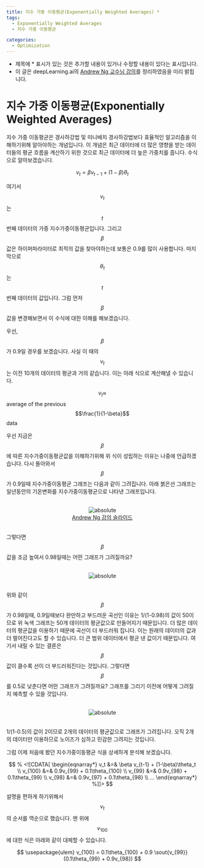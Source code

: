```yaml
---
title: 지수 가중 이동평균(Exponentially Weighted Averages) *
tags:
  - Exponentially Weighted Averages
  - 지수 가중 이동평균

categories:
  - Optimization
---
```


- 제목에 * 표시가 있는 것은 추가할 내용이 있거나 수정할 내용이 있다는 표시입니다.
- 이 글은 deepLearning.ai의 <a href="https://www.deeplearning.ai/">Andrew Ng 교수님 강의</a>를 정리하였음을 미리 밝힙니다.

# 지수 가중 이동평균(Exponentially Weighted Averages)

지수 가중 이동평균은 경사하강법 및 미니배치 경사하강법보다 효율적인 알고리즘을 이해하기위해 알아야하는 개념입니다. 이 개념은 최근 데이터에 더 많은 영향을 받는 데이터들의 평균 흐름을 계산하기 위한 것으로 최근 데이터에 더 높은 가중치를 줍니다. 수식으로 알아보겠습니다.

$$v_t = \beta v_{t-1} + (1-\beta)\theta_t$$

여기서 $$v_t$$ 는 $$t$$ 번째 데이터의 가중 지수가중이동평균입니다. 그리고 $$\beta$$ 값은 하이퍼파라미터로 최적의 값을 찾아야하는데 보통은 0.9를 많이 사용합니다. 마지막으로 $$\theta_t$$ 는 $$t$$ 번째 데이터의 값입니다. 그럼 먼저 $$\beta$$ 값을 변경해보면서 이 수식에 대한 이해를 해보겠습니다.

우선, $$\beta$$ 가 0.9일 경우를 보겠습니다. 사실 이 때의 $$v_t$$ 는 이전 10개의 데이터의 평균과 거의 같습니다. 이는 아래 식으로 계산해낼 수 있습니다.

$$v_t \approx$$ average of the previous $$\frac{1}{1-\beta}$$ data

우선 지금은 $$\beta$$ 에 따른 지수가중이동평균값을 이해하기위해 위 식이 성립하는 이유는 나중에 언급하겠습니다. 다시 돌아와서 $$\beta$$ 가 0.9일때 지수가중이동평균 그래프는 다음과 같이 그려집니다. 아래 붉은선 그래프는 일년동안의 기온변화를 지수가중이동평균으로 나타낸 그래프입니다.

<br/>
<center><img data-action="zoom" src='{{ "/assets/img/exp_weighted_average_01.png" | relative_url }}' alt='absolute'></center>
<center><a href="https://www.deeplearning.ai/">Andrew Ng 강의 슬라이드</a></center>
<br/>

그렇다면 $$\beta$$ 값을 조금 높여서 0.98일때는 어떤 그래프가 그려질까요?

<br/>
<center><img data-action="zoom" src='{{ "/assets/img/exp_weighted_average_02.png" | relative_url }}' alt='absolute'></center>
<br/>

위와 같이 $$\beta$$ 가 0.98일때, 0.9일때보다 완만하고 부드러운 곡선인 이유는 1/(1-0.98)의 값이 50이므로 위 녹색 그래프는 50개 데이터의 평균값으로 만들어지기 때문입니다. 더 많은 데이터의 평균값을 이용하기 때문에 곡선이 더 부드러워 집니다. 이는 원래의 데이터의 값과 더 멀어진다고도 할 수 있습니다. 더 큰 범위 데이터에서 평균 낸 값이기 때문입니다. 여기서 내릴 수 있는 결론은 $$\beta$$ 값이 클수록 선이 더 부드러워진다는 것입니다. 그렇다면 $$\beta$$ 를 0.5로 낮춘다면 어떤 그래프가 그려질까요? 그래프를 그리기 이전에 어떻게 그려질지 예측할 수 있을 것입니다.

<br/>
<center><img data-action="zoom" src='{{ "/assets/img/exp_weighted_average_03.png" | relative_url }}' alt='absolute'></center>
<br/>

1/(1-0.5)의 값이 2이므로 2개의 데이터의 평균값으로 그래프가 그려집니다. 오직 2개의 데이터만 이용하므로 노이즈가 심하고 민감한 그려지는 것입니다.

그럼 이제 처음에 봤던 지수가중이동평균 식을 상세하게 분석해 보겠습니다.

$$
% <![CDATA[
\begin{eqnarray*}
v_t &=& \beta v_{t-1} + (1-\beta)\theta_t \\
v_{100} &=& 0.9v_{99} + 0.1\theta_{100} \\
v_{99} &=& 0.9v_{98} + 0.1\theta_{99} \\
v_{98} &=& 0.9v_{97} + 0.1\theta_{98} \\
...
\end{eqnarray*} %]]>
$$

설명을 편하게 하기위해서 $$v_t$$의 순서를 역순으로 했습니다. 맨 위에 $$v_{100}$$ 에 대한 식은 아래와 같이 대체할 수 있습니다.

$$
\usepackage{ulem}
v_{100} = 0.1\theta_{100} + 0.9 \sout{v_{99}} (0.1\theta_{99} + 0.9v_{98})
$$  
